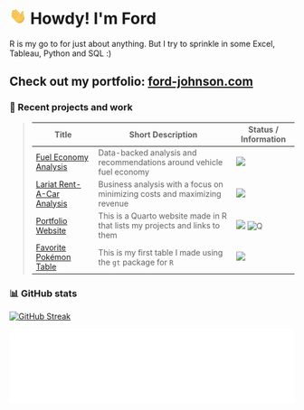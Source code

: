 #  <img src="https://raw.githubusercontent.com/ABSphreak/ABSphreak/master/gifs/Hi.gif" width="30px"> Howdy! I'm Ford

R is my go to for just about anything. But I try to sprinkle in some Excel, Tableau, Python and SQL :)

**Check out my portfolio:** [ford-johnson.com](https://ford-johnson.com/)
---
### 📝 Recent projects and work 
> Title | Short Description | Status / Information
> ------------- | ------------- | -------------
> [Fuel Economy Analysis](https://ford-johnson.com/projects/fuel-economy/) | Data-backed analysis and recommendations around vehicle fuel economy | ![](https://img.shields.io/badge/✅-Complete-limegreen)
> [Lariat Rent-A-Car Analysis](https://ford-johnson.com/projects/lariat-rentals/) | Business analysis with a focus on minimizing costs and maximizing revenue | ![](https://img.shields.io/badge/✅-Complete-limegreen)
> [Portfolio Website](https://ford-johnson.com/) | This is a Quarto website made in R that lists my projects and links to them |  ![](https://img.shields.io/badge/%E2%8F%B3-Ongoing%20project-orange)  ![Q](https://img.shields.io/badge/%F0%9F%93%96-Quarto-9cf)
> [Favorite Pokémon Table](https://github.com/bradfordjohnson/favorite-pokemon-table) | This is my first table I made using the `gt` package for `R` | ![](https://img.shields.io/badge/✅-Complete-limegreen)

### 📊 GitHub stats
[![GitHub Streak](https://github-readme-streak-stats.herokuapp.com?user=bradfordjohnson&hide_border=true)](https://git.io/streak-stats)

![Metrics](/github-metrics.svg)
